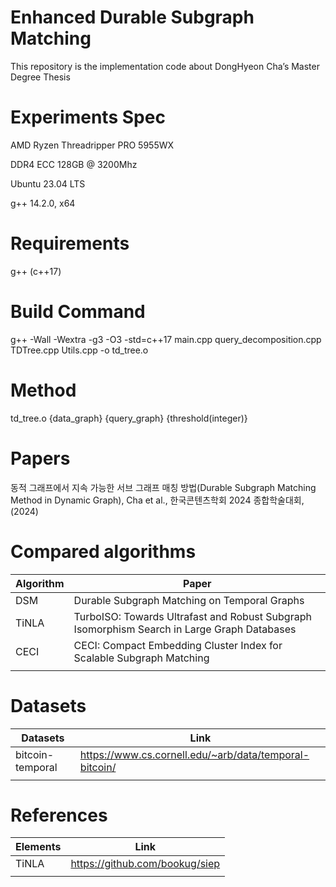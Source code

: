 # Enhanced Durable Subgraph Matching

This repository is the implementation code about DongHyeon Cha’s Master Degree Thesis

# Experiments Spec

AMD Ryzen Threadripper PRO 5955WX

DDR4 ECC 128GB @ 3200Mhz

Ubuntu 23.04 LTS

g++ 14.2.0, x64

# Requirements

g++ (c++17)

# Build Command

g++ -Wall -Wextra -g3 -O3 -std=c++17 main.cpp query_decomposition.cpp TDTree.cpp Utils.cpp -o td_tree.o

# Method

td_tree.o {data_graph} {query_graph} {threshold(integer)}

# Papers 

동적 그래프에서 지속 가능한 서브 그래프 매칭 방법(Durable Subgraph Matching Method in Dynamic Graph), Cha et al., 한국콘텐츠학회 2024 종합학술대회, (2024) 

# Compared algorithms

| Algorithm | Paper |
| --- | --- |
| DSM | Durable Subgraph Matching on Temporal Graphs |
| TiNLA | TurboISO: Towards Ultrafast and Robust Subgraph Isomorphism Search in Large Graph Databases |
| CECI | CECI: Compact Embedding Cluster Index for Scalable Subgraph Matching |
|  |  |

# Datasets



| Datasets | Link |
| --- | --- |
| bitcoin-temporal | https://www.cs.cornell.edu/~arb/data/temporal-bitcoin/ |
|  |  |

# References

| Elements | Link |
| --- | --- |
| TiNLA | https://github.com/bookug/siep |
|  |  |
